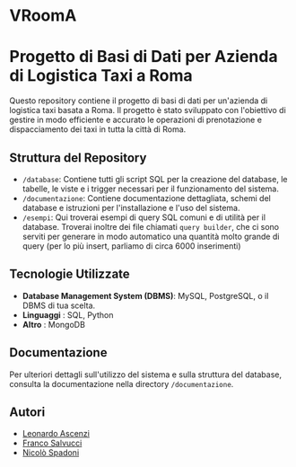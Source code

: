 # VRoomA

# Progetto di Basi di Dati per Azienda di Logistica Taxi a Roma

Questo repository contiene il progetto di basi di dati per un'azienda di logistica taxi basata a Roma. Il progetto è stato sviluppato con l'obiettivo di gestire in modo efficiente e accurato le operazioni di prenotazione e dispacciamento dei taxi in tutta la città di Roma.

## Struttura del Repository

- `/database`: Contiene tutti gli script SQL per la creazione del database, le tabelle, le viste e i trigger necessari per il funzionamento del sistema.
- `/documentazione`: Contiene documentazione dettagliata, schemi del database e istruzioni per l'installazione e l'uso del sistema.
- `/esempi`: Qui troverai esempi di query SQL comuni e di utilità per il database. Troverai inoltre dei file chiamati `query builder`, che ci sono serviti per generare in modo automatico una quantità molto grande di query (per lo più insert, parliamo di circa 6000 inserimenti)

## Tecnologie Utilizzate

- **Database Management System (DBMS)**: MySQL, PostgreSQL, o il DBMS di tua scelta.
- **Linguaggi** : SQL, Python
- **Altro** : MongoDB

## Documentazione

Per ulteriori dettagli sull'utilizzo del sistema e sulla struttura del database, consulta la documentazione nella directory `/documentazione`.

## Autori

- [Leonardo Ascenzi](https://github.com/Levvonci)
- [Franco Salvucci](https://github.com/francosalvucci14)
- [Nicolò Spadoni](https://github.com/SwagSpaad)
